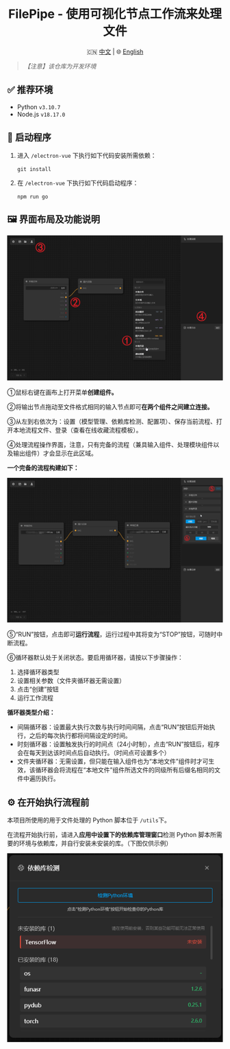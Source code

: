 
<h1 align="center">FilePipe - 使用可视化节点工作流来处理文件</h1>

<p align="center">
  🇨🇳 <a href="./README.md">中文</a> | 🌐 <a href="./README.en.md">English</a>
</p>

> *【注意】该仓库为开发环境*

## ✅ 推荐环境

* Python `v3.10.7`
* Node.js `v18.17.0`

## 🚀 启动程序

1. 进入 `/electron-vue` 下执行如下代码安装所需依赖：
   ```
   git install
   ```
2. 在 `/electron-vue` 下执行如下代码启动程序：
   ```
   npm run go
   ```

## 🖼️ 界面布局及功能说明

![1744702684915](assets/README/1744702684915.png)

①鼠标右键在画布上打开菜单**创建组件。**

②将输出节点拖动至文件格式相同的输入节点即可**在两个组件之间建立连接。**

③从左到右依次为：设置（模型管理、依赖库检测、配置项）、保存当前流程、打开本地流程文件、登录（查看在线收藏流程模板）。

④处理流程操作界面，注意，只有完备的流程（兼具输入组件、处理模块组件以及输出组件）才会显示在此区域。

**一个完备的流程构建如下：**

![1744703523989](assets/README/1744703523989.png)

⑤“RUN”按钮，点击即可**运行流程**，运行过程中其将变为“STOP”按钮，可随时中断流程。

⑥循环器默认处于关闭状态。要启用循环器，请按以下步骤操作：

1. 选择循环器类型
2. 设置相关参数（文件夹循环器无需设置）
3. 点击“创建”按钮
4. 运行工作流程

**循环器类型介绍：**

* 间隔循环器：设置最大执行次数与执行时间间隔，点击“RUN”按钮后开始执行，之后的每次执行都将间隔设定的时间。
* 时刻循环器：设置触发执行的时间点（24小时制），点击“RUN”按钮后，程序会在每天到达该时间点后自动执行。（时间点可设置多个）
* 文件夹循环器：无需设置，但只能在输入组件也为“本地文件”组件时才可生效，该循环器会将流程在“本地文件”组件所选文件的同级所有后缀名相同的文件中遍历执行。

## ⚙️ 在开始执行流程前

本项目所使用的用于文件处理的 Python 脚本位于 `/utils`下。

在流程开始执行前，请进入**应用中设置下的依赖库管理窗口**检测 Python 脚本所需要的环境与依赖库，并自行安装未安装的库。（下图仅供示例）

![1744704374075](assets/README/1744704374075.png)
